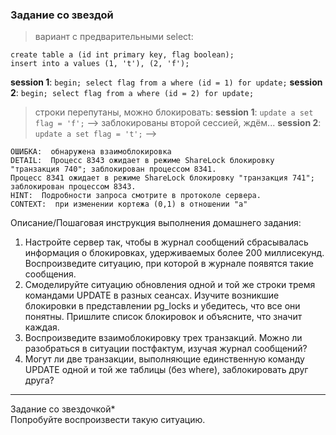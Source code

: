 
### Задание со звездой

> вариант с предварительными select:
```
create table a (id int primary key, flag boolean);
insert into a values (1, 't'), (2, 'f');
```
**session 1**: `begin; select flag from a where (id = 1) for update;`
**session 2**: `begin; select flag from a where (id = 2) for update;`
> строки перепутаны, можно блокировать:
**session 1**: `update a set flag = 'f';` --> заблокированы второй сессией, ждём...
**session 2**: `update a set flag = 't';` -->
```
ОШИБКА:  обнаружена взаимоблокировка
DETAIL:  Процесс 8343 ожидает в режиме ShareLock блокировку "транзакция 740"; заблокирован процессом 8341.
Процесс 8341 ожидает в режиме ShareLock блокировку "транзакция 741"; заблокирован процессом 8343.
HINT:  Подробности запроса смотрите в протоколе сервера.
CONTEXT:  при изменении кортежа (0,1) в отношении "a"
```

<div class="text text_p-small text_default text_bold">Описание/Пошаговая инструкция выполнения домашнего задания:</div>

<div class="text text_p-small text_default learning-markdown js-learning-markdown"><ol>
<li>Настройте сервер так, чтобы в журнал сообщений сбрасывалась информация о блокировках, удерживаемых более 200 миллисекунд. Воспроизведите ситуацию, при которой в журнале появятся такие сообщения.</li>
<li>Смоделируйте ситуацию обновления одной и той же строки тремя командами UPDATE в разных сеансах. Изучите возникшие блокировки в представлении pg_locks и убедитесь, что все они понятны. Пришлите список блокировок и объясните, что значит каждая.</li>
<li>Воспроизведите взаимоблокировку трех транзакций. Можно ли разобраться в ситуации постфактум, изучая журнал сообщений?</li>
<li>Могут ли две транзакции, выполняющие единственную команду UPDATE одной и той же таблицы (без where), заблокировать друг друга? </li>
</ol>
<hr>
<p>Задание со звездочкой*<br>Попробуйте воспроизвести такую ситуацию. </p>
</div>
